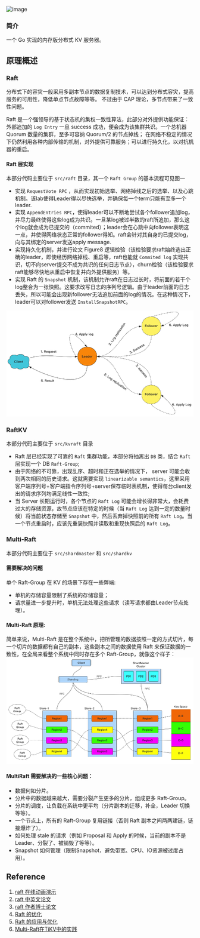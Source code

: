 ![image](https://user-images.githubusercontent.com/14357954/175243606-bb1de833-3a00-41eb-9bba-22038f612390.png)

### 简介
一个 Go 实现的内存版分布式 KV 服务器。

## 原理概述
### Raft
  分布式下的容灾一般采用多副本节点的数据复制技术，可以达到分布式容灾，提高服务的可用性，降低单点节点故障等等。
  不过由于 CAP 理论，多节点带来了一致性问题。

  Raft 是一个强领导的基于状态机的集权一致性算法，此部分对外提供功能保证：外部追加的 `Log Entry`
  一旦 success 成功，便会成为该集群共识。一个总机器 Quorum 数量的集群，至多可容纳 Quorum/2 的节点掉线；
  在网络不稳定的情况下仍然利用各种内部传输的机制，对外提供可靠服务；可以进行持久化，以对抗机器的重启。
#### Raft 层实现
  本部分代码主要位于 `src/raft` 目录，其一个 `Raft Group` 的基本流程可见图一
 - 实现 `RequestVote RPC` ，从而实现初始选举、网络掉线之后的选举、以及心跳机制。该lab使得Leader得以尽快选举，并确保每一个term只能有至多一个leader.
 - 实现 `AppendEntries RPC`，使得leader可以不断地尝试各个follower追加log，并尽力最终使得这些log成为共识。一旦某log被过半数的raft所追加，那么这个log就会成为已提交的（commited）；leader会在心跳中向follower表明这一点，并使得网络状态正常的follower得知。raft会针对其自身的已提交log，向与其绑定的server发送apply message.
 - 实现持久化机制，并进行论文 Figure8 逻辑检验（该检验要求raft始终选出正确的leader，即使经历网络掉线、重启等，raft也能就 `Commited log` 实现共识，切不向server提交不成为共识的任何日志节点），churn检验（该检验要求raft能够尽快地从重启中恢复并向外提供服务）等。
 - 实现 Raft 的 `Snapshot` 机制，该机制允许raft在日志过长时，将前面的若干个log整合为一张快照。这要求改写日志的序列号逻辑。由于leader前面的日志丢失，所以可能会出现新follower无法追加前面的log的情况。在这种情况下，leader可以对follower发送 `InstallSnapshotRPC`。

![图1](imgs/raft-group.png)

### RaftKV
 本部分代码主要位于 `src/kvraft` 目录
 - Raft 层已经实现了可靠的 `Raft` 集群功能，本部分将抽离出 `DB` 类，结合 `Raft` 层实现一个 DB `Raft-Group`;
 - 由于网络的不可靠，出现乱序、超时和正在选举的情况下， server 可能会收到两次相同的历史请求。这就需要实现 `linearizable semantics`，这里采用客户端序列号+客户端指令序列号+server保存临时表机制，使得每台client发出的请求序列均满足线性一致性;
 - 当 Server 长期运行时，各个节点的 `Raft Log` 可能会增长得非常大，会耗费过大的存储资源，故节点应该在特定的时候（当 `Raft Log` 达到一定的数量时候）将当前状态存储至 `Snapshot` 中，然后丢弃掉快照前的所有 `Raft Log`。当一个节点重启时，应该先重装快照并读取和重现快照后的 `Raft Log`。

### Multi-Raft
 本部分代码主要位于 `src/shardmaster` 和 `src/shardkv`
#### 需要解决的问题
单个 Raft-Group 在 KV 的场景下存在一些弊端:
 - 单机的存储容量限制了系统的存储容量；
 - 请求量进一步提升时，单机无法处理这些请求（读写请求都由Leader节点处理）。
#### Multi-Raft 原理:
  简单来说，Multi-Raft 是在整个系统中，把所管理的数据按照一定的方式切片，每一个切片的数据都有自己的副本，这些副本之间的数据使用 Raft 来保证数据的一致性，在全局来看整个系统中同时存在多个 Raft-Group，就像这个样子：
 ![multi-raft](imgs/multi-raft.png)
#### MultiRaft 需要解决的一些核心问题：
 - 数据何如分片。
 - 分片中的数据越来越大，需要分裂产生更多的分片，组成更多 Raft-Group。
 - 分片的调度，让负载在系统中更平均（分片副本的迁移，补全，Leader 切换等等）。
 - 一个节点上，所有的 Raft-Group 复用链接（否则 Raft 副本之间两两建链，链接爆炸了）。
 - 如何处理 stale 的请求（例如 Proposal 和 Apply 的时候，当前的副本不是 Leader、分裂了、被销毁了等等）。
 - Snapshot 如何管理（限制Snapshot，避免带宽、CPU、IO资源被过度占用）。

## Reference
 1. [raft 在线动画演示](http://www.kailing.pub/raft/index.html)
 2. [raft 中英文论文](https://github.com/maemual/raft-zh_cn)
 3. [raft 作者博士论文](https://web.stanford.edu/~ouster/cgi-bin/papers/OngaroPhD.pdf)
 4. [Raft 的优化](https://pingcap.com/zh/blog/optimizing-raft-in-tikv)
 5. [Raft 的应用与优化](https://codeantenna.com/a/skgtzCiILK)
 6. [Multi-Raft在TiKV中的实践](https://blog.51cto.com/u_15703183/5449815)
